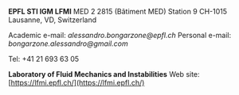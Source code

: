 **EPFL STI IGM LFMI**
MED 2 2815 (Bâtiment MED) 
Station 9 
CH-1015 Lausanne, VD, Switzerland

Academic e-mail: _alessandro.bongarzone@epfl.ch_
Personal e-mail: _bongarzone.alessandro@gmail.com_

Tel: +41 21 693 63 05

**Laboratory of Fluid Mechanics and Instabilities**
Web site:  [https://lfmi.epfl.ch/](https://lfmi.epfl.ch/)
